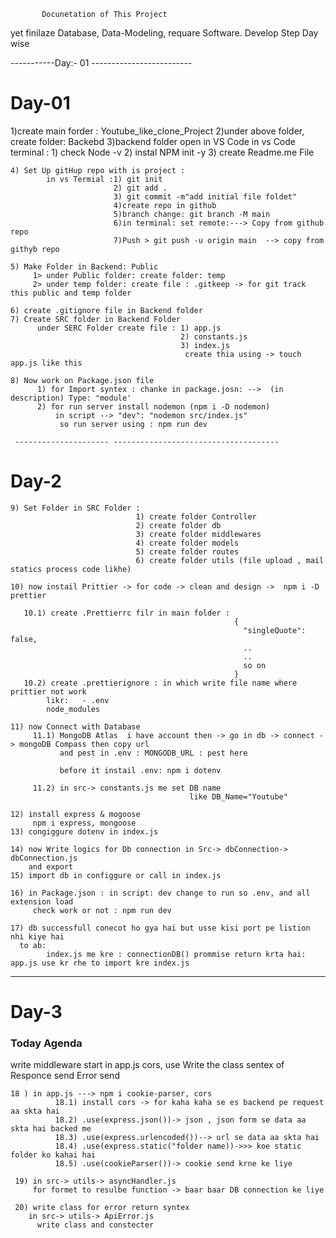            Docunetation of This Project

yet finilaze Database, Data-Modeling, requare Software.
Develop Step Day wise

-----------Day:- 01 -------------------------

# Day-01

1)create main forder : Youtube_like_clone_Project
2)under above folder, create folder: Backebd
3)backend folder open in VS Code
in vs Code terminal : 1) check Node -v 2) instal NPM init -y 3) create Readme.me File

    4) Set Up gitHup repo with is project :
            in vs Termial :1) git init
                           2) git add .
                           3) git commit -m"add initial file foldet"
                           4)create repo in github
                           5)branch change: git branch -M main
                           6)in terminal: set remote:---> Copy from github repo
                           7)Push > git push -u origin main  --> copy from githyb repo

    5) Make Folder in Backend: Public
         1> under Public folder: create folder: temp
         2> under temp folder: create file : .gitkeep -> for git track this public and temp folder

    6) create .gitignore file in Backend folder
    7) Create SRC folder in Backend Folder
          under SERC Folder create file : 1) app.js
                                          2) constants.js
                                          3) index.js
                                           create thia using -> touch app.js like this

    8) Now work on Package.json file
          1) for Import syntex : chanke in package.josn: -->  (in description) Type: "module'
          2) for run server install nodemon (npm i -D nodemon)
              in script --> "dev": "nodemon src/index.js"
               so run server using : npm run dev

     --------------------- -------------------------------------

# Day-2

    9) Set Folder in SRC Folder :
                                1) create folder Controller
                                2) create folder db
                                3) create folder middlewares
                                4) create folder models
                                5) create folder routes
                                6) create folder utils (file upload , mail statics process code likhe)

    10) now instail Prittier -> for code -> clean and design ->  npm i -D prettier

       10.1) create .Prettierrc filr in main folder :
                                                      {
                                                        "singleQuote": false,
                                                        ..
                                                        ..
                                                        so on
                                                      }
       10.2) create .prettierignore : in which write file name where prittier not work
            likr:   - .env
            node_modules

    11) now Connect with Database
         11.1) MongoDB Atlas  i have account then -> go in db -> connect -> mongoDB Compass then copy url
               and pest in .env : MONGODB_URL : pest here

               before it instail .env: npm i dotenv

         11.2) in src-> constants.js me set DB name
                                            like DB_Name="Youtube"

    12) install express & mogoose
         npm i express, mongoose
    13) congiggure dotenv in index.js

    14) now Write logics for Db connection in Src-> dbConnection-> dbConnection.js
        and export
    15) import db in configgure or call in index.js

    16) in Package.json : in script: dev change to run so .env, and all extension load
         check work or not : npm run dev

    17) db successfull conecot ho gya hai but usse kisi port pe listion nhi kiye hai
      to ab:
            index.js me kre : connectionDB() prommise return krta hai: app.js use kr rhe to import kre index.js

---

# Day-3

### Today Agenda

write middleware start in app.js cors, use
Write the class sentex of Responce send Error send

    18 ) in app.js ---> npm i cookie-parser, cors
              18.1) install cors -> for kaha kaha se es backend pe request aa skta hai
              18.2) .use(express.json())-> json , json form se data aa skta hai backed me
              18.3) .use(express.urlencoded())--> url se data aa skta hai
              18.4) .use(express.static("folder name))->>> koe static folder ko kahai hai
              18.5) .use(cookieParser())-> cookie send krne ke liye

     19) in src-> utils-> asyncHandler.js
         for formet to resulbe function -> baar baar DB connection ke liye

     20) write class for error return syntex
        in src-> utils-> ApiError.js
          write class and constecter
